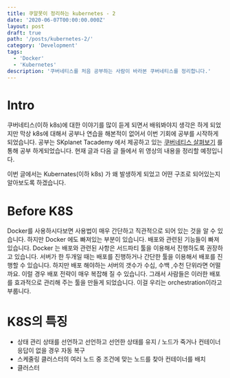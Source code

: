 ```yaml
---
title: 쿠알못이 정리하는 kubernetes - 2
date: '2020-06-07T00:00:00.000Z'
layout: post
draft: true
path: '/posts/kubernetes-2/'
category: 'Development'
tags:
  - 'Docker'
  - 'Kubernetes'
description: '쿠버네티스를 처음 공부하는 사람이 바라본 쿠버네티스를 정리합니다.'
---
```


# Intro

쿠버네티스(이하 k8s)에 대한 이야기를 많이 듣게 되면서 배워봐야지 생각은 하게 되었지만 막상 k8s에 대해서 공부나 연습을 해본적이 없어서 이번 기회에 공부를 시작하게되었습니다. 공부는 SKplanet Tacademy 에서 제공하고 있는 [쿠버네티스 살펴보기](https://www.youtube.com/playlist?list=PL9mhQYIlKEhdTu31zyb_QelQMaqFGgASA) 를 통해 공부 하게되었습니다. 현재 글과 다음 글 들에서 위 영상의 내용을 정리할 예정입니다.

이번 글에서는 Kubernates(이하 k8s) 가 왜 발생하게 되었고 어떤 구조로 되어있는지 알아보도록 하겠습니다.

# Before K8S

Docker를 사용하시다보면 사용법이 매우 간단하고 직관적으로 되어 있는 것을 알 수 있습니다. 하지만 Docker 에도 빠져있는 부분이 있습니다. 배포와 관련된 기능들이 빠져 있습니다. Docker 는 배포와 관련된 사항은 서드파티 툴을 이용해서 진행하도록 권장하고 있습니다. 서버가 한 두개일 때는 배포를 진행하거나 간단한 툴을 이용해서 배포를 진행할 수 있습니다. 하지만 배포 해야하는 서버의 갯수가 수십, 수백 ,수천 단위라면 어떨까요. 이럴 경우 배포 전략이 매우 복잡해 질 수 있습니다. 그래서 사람들은 이러한 배포를 효과적으로 관리해 주는 툴을 만들게 되었습니다. 이걸 우리는 orchestration이라고 부룹니다.

# K8S의 특징

- 상태 관리
  상태를 선언하고 선언하고 선언한 상태를 유지 / 노드가 죽거나 컨테이너 응답이 없을 경우 자동 복구
- 스케줄링
  클러스터의 여러 노드 중 조건에 맞는 노드를 찾아 컨테이너를 배치
- 클러스터
